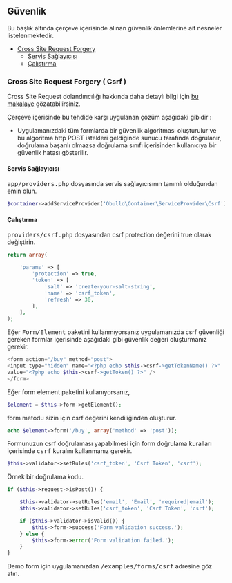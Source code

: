 
## Güvenlik

Bu başlık altında çerçeve içerisinde alınan güvenlik önlemlerine ait nesneler listelenmektedir.

<ul>
    <li>
        <a href="#csrf">Cross Site Request Forgery</a>
        <ul>
            <li><a href="#service-provider">Servis Sağlayıcısı</a></li>
            <li><a href="#running">Çalıştırma</a></li>
        </ul>
    </li>
</ul>

<a name="csrf"></a>

### Cross Site Request Forgery ( Csrf )

Cross Site Request dolandırıcılığı hakkında daha detaylı bilgi için <a href="http://shiflett.org/articles/cross-site-request-forgeries">bu makalaye</a> gözatabilirsiniz.

Çerçeve içerisinde bu tehdide karşı uygulanan çözüm aşağıdaki gibidir :

* Uygulamanızdaki tüm formlarda bir güvenlik algoritması oluşturulur ve bu algoritma http POST istekleri geldiğinde sunucu tarafında doğrulanır, doğrulama başarılı olmazsa doğrulama sınıfı içerisinden kullanıcıya bir güvenlik hatası gösterilir.

<a name="service-provider"></a>

#### Servis Sağlayıcısı

<kbd>app/providers.php</kbd> dosyasında servis sağlayıcısının tanımlı olduğundan emin olun.

```php
$container->addServiceProvider('Obullo\Container\ServiceProvider\Csrf');
```

<a name="running"></a>

#### Çalıştırma

<kbd>providers/csrf.php</kbd> dosyasından csrf protection değerini true olarak değiştirin.

```php
return array(

    'params' => [
        'protection' => true,
        'token' => [
            'salt' => 'create-your-salt-string',
            'name' => 'csrf_token',
            'refresh' => 30,
        ],
    ],
);
```

Eğer <kbd>Form/Element</kbd> paketini kullanmıyorsanız uygulamanızda csrf güvenliği gereken formlar içerisinde aşağıdaki gibi güvenlik değeri oluşturmanız gerekir.

```php
<form action="/buy" method="post">
<input type="hidden" name="<?php echo $this->csrf->getTokenName() ?>" 
value="<?php echo $this->csrf->getToken() ?>" />
</form>
``` 

Eğer form element paketini kullanıyorsanız,

```php
$element = $this->form->getElement();
```

form metodu sizin için csrf değerini kendiliğinden oluşturur.

```php
echo $element->form('/buy', array('method' => 'post'));
```

Formunuzun csrf doğrulaması yapabilmesi için form doğrulama kuralları içerisinde <kbd>csrf</kbd> kuralını kullanmanız gerekir.

```php
$this->validator->setRules('csrf_token', 'Csrf Token', 'csrf');
```

Örnek bir doğrulama kodu.

```php
if ($this->request->isPost()) {

    $this->validator->setRules('email', 'Email', 'required|email');
    $this->validator->setRules('csrf_token', 'Csrf Token', 'csrf');

    if ($this->validator->isValid()) {
        $this->form->success('Form validation success.');
    } else {
        $this->form->error('Form validation failed.');
    }
}
```

Demo form için uygulamanızdan <kbd>/examples/forms/csrf</kbd> adresine göz atın.